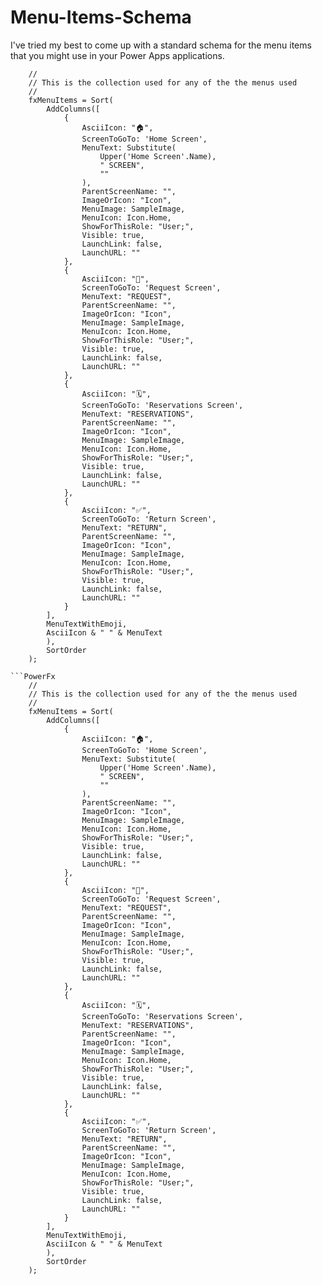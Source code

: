 # Menu-Items-Schema

I've tried my best to come up with a standard schema for the menu items that you might use in your Power Apps applications. 

```PowerFx
    //
    // This is the collection used for any of the the menus used
    //
    fxMenuItems = Sort(
        AddColumns([
            {
                AsciiIcon: "🏠", 
                ScreenToGoTo: 'Home Screen',
                MenuText: Substitute(
                    Upper('Home Screen'.Name), 
                    " SCREEN", 
                    ""
                ),
                ParentScreenName: "",
                ImageOrIcon: "Icon",
                MenuImage: SampleImage,
                MenuIcon: Icon.Home,
                ShowForThisRole: "User;",
                Visible: true,
                LaunchLink: false,
                LaunchURL: ""
            },
            {
                AsciiIcon: "🚗", 
                ScreenToGoTo: 'Request Screen',
                MenuText: "REQUEST",
                ParentScreenName: "",
                ImageOrIcon: "Icon",
                MenuImage: SampleImage,
                MenuIcon: Icon.Home,
                ShowForThisRole: "User;",
                Visible: true,
                LaunchLink: false,
                LaunchURL: ""
            },
            {
                AsciiIcon: "🗓️", 
                ScreenToGoTo: 'Reservations Screen',
                MenuText: "RESERVATIONS",
                ParentScreenName: "",
                ImageOrIcon: "Icon",
                MenuImage: SampleImage,
                MenuIcon: Icon.Home,
                ShowForThisRole: "User;",
                Visible: true,
                LaunchLink: false,
                LaunchURL: ""
            },
            {
                AsciiIcon: "✅", 
                ScreenToGoTo: 'Return Screen',
                MenuText: "RETURN",
                ParentScreenName: "",
                ImageOrIcon: "Icon",
                MenuImage: SampleImage,
                MenuIcon: Icon.Home,
                ShowForThisRole: "User;",
                Visible: true,
                LaunchLink: false,
                LaunchURL: ""
            }
        ], 
        MenuTextWithEmoji, 
        AsciiIcon & " " & MenuText 
        ), 
        SortOrder
    );

```PowerFx
    //
    // This is the collection used for any of the the menus used
    //
    fxMenuItems = Sort(
        AddColumns([
            {
                AsciiIcon: "🏠", 
                ScreenToGoTo: 'Home Screen',
                MenuText: Substitute(
                    Upper('Home Screen'.Name), 
                    " SCREEN", 
                    ""
                ),
                ParentScreenName: "",
                ImageOrIcon: "Icon",
                MenuImage: SampleImage,
                MenuIcon: Icon.Home,
                ShowForThisRole: "User;",
                Visible: true,
                LaunchLink: false,
                LaunchURL: ""
            },
            {
                AsciiIcon: "🚗", 
                ScreenToGoTo: 'Request Screen',
                MenuText: "REQUEST",
                ParentScreenName: "",
                ImageOrIcon: "Icon",
                MenuImage: SampleImage,
                MenuIcon: Icon.Home,
                ShowForThisRole: "User;",
                Visible: true,
                LaunchLink: false,
                LaunchURL: ""
            },
            {
                AsciiIcon: "🗓️", 
                ScreenToGoTo: 'Reservations Screen',
                MenuText: "RESERVATIONS",
                ParentScreenName: "",
                ImageOrIcon: "Icon",
                MenuImage: SampleImage,
                MenuIcon: Icon.Home,
                ShowForThisRole: "User;",
                Visible: true,
                LaunchLink: false,
                LaunchURL: ""
            },
            {
                AsciiIcon: "✅", 
                ScreenToGoTo: 'Return Screen',
                MenuText: "RETURN",
                ParentScreenName: "",
                ImageOrIcon: "Icon",
                MenuImage: SampleImage,
                MenuIcon: Icon.Home,
                ShowForThisRole: "User;",
                Visible: true,
                LaunchLink: false,
                LaunchURL: ""
            }
        ], 
        MenuTextWithEmoji, 
        AsciiIcon & " " & MenuText 
        ), 
        SortOrder
    );
```
